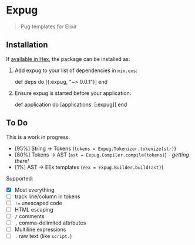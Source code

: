 # Expug

> Pug templates for Elixir

## Installation

If [available in Hex](https://hex.pm/docs/publish), the package can be installed as:

  1. Add expug to your list of dependencies in `mix.exs`:

        def deps do
          [{:expug, "~> 0.0.1"}]
        end

  2. Ensure expug is started before your application:

        def application do
          [applications: [:expug]]
        end

## To Do

This is a work in progress.

- [95%] String -> Tokens (`tokens = Expug.Tokenizer.tokenize(str)`)
- [80%] Tokens -> AST (`ast = Expug.Compiler.compile(tokens)`) - *getting there!*
- [1%] AST -> EEx templates (`eex = Expug.Builder.build(ast)`)

Supported:

- [x] Most everything
- [ ] track line/column in tokens
- [ ] `!=` unescaped code
- [ ] HTML escaping
- [ ] `/` comments
- [ ] `,` comma-delimited attributes
- [ ] Multiline expressions
- [ ] `.` raw text (like `script.`)
